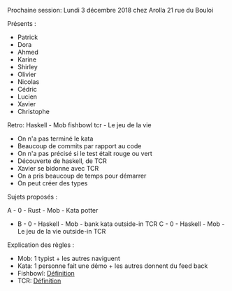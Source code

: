Prochaine session: Lundi 3 décembre 2018 chez Arolla 21 rue du Bouloi

Présents :
- Patrick
- Dora
- Ahmed
- Karine
- Shirley
- Olivier
- Nicolas
- Cédric
- Lucien
- Xavier
- Christophe


Retro:  Haskell - Mob fishbowl tcr - Le jeu de la vie 
- On n'a pas terminé le kata
- Beaucoup de commits par rapport au code
- On n'a pas précisé si le test était rouge ou vert
- Découverte de haskell, de TCR
- Xavier se bidonne avec TCR
- On a pris beaucoup de temps pour démarrer
- On peut créer des types 

Sujets proposés :

A - 0 - Rust - Mob - Kata potter
* B - 0 - Haskell - Mob - bank kata outside-in TCR
C - 0 - Haskell - Mob - Le jeu de la vie outside-in TCR


Explication des règles :
* Mob: 1 typist + les autres naviguent
* Kata: 1 personne fait une démo + les autres donnent du feed back
* Fishbowl: [Définition](https://en.wikipedia.org/wiki/Fishbowl_(conversation))
* TCR: [Définition](https://medium.com/@kentbeck_7670/test-commit-revert-870bbd756864)

  
